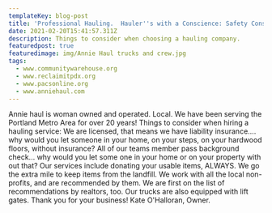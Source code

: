 ```yaml
---
templateKey: blog-post
title: 'Professional Hauling.  Hauler''s with a Conscience: Safety Considerations.'
date: 2021-02-20T15:41:57.311Z
description: Things to consider when choosing a hauling company.
featuredpost: true
featuredimage: img/Annie Haul trucks and crew.jpg
tags:
  - www.communitywarehouse.org
  - www.reclaimitpdx.org
  - www.pacsonline.org
  - www.anniehaul.com
---
```

Annie haul is woman owned and operated. Local. We have been serving the Portland Metro Area for over 20 years!  Things to consider when hiring a hauling service:   We are licensed, that means we have liability insurance.... why would you let someone in your home, on your steps, on your hardwood floors, without insurance? All of our teams member pass background check... why would you let some one in your home or on your property with out that? Our services include donating your usable items, ALWAYS.  We go the extra mile to keep items from the landfill. We work with all the local non-profits, and are recommended by them.  We are first on the list of recommendations by realtors, too.   Our trucks are also equipped with lift gates.  Thank you for your business! Kate O'Halloran, Owner.
